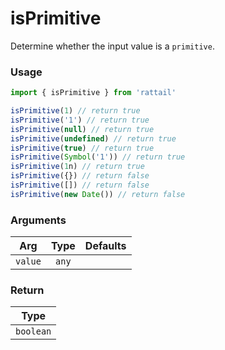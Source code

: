 # isPrimitive

Determine whether the input value is a `primitive`.

### Usage

```ts
import { isPrimitive } from 'rattail'

isPrimitive(1) // return true
isPrimitive('1') // return true
isPrimitive(null) // return true
isPrimitive(undefined) // return true
isPrimitive(true) // return true
isPrimitive(Symbol('1')) // return true
isPrimitive(1n) // return true
isPrimitive({}) // return false
isPrimitive([]) // return false
isPrimitive(new Date()) // return false
```

### Arguments

| Arg     | Type  | Defaults |
| ------- | :---: | -------: |
| `value` | `any` |          |

### Return

|   Type    |
| :-------: |
| `boolean` |
